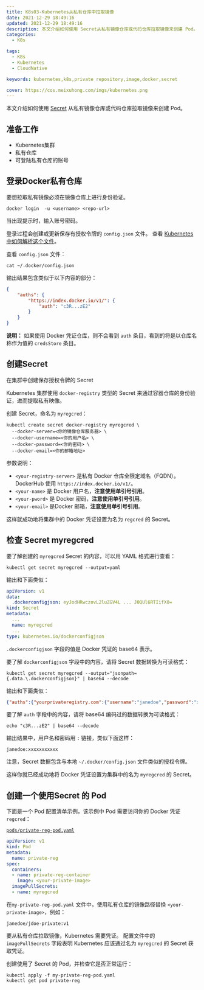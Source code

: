 ```yaml
---
title: K8s03-Kubernetes从私有仓库中拉取镜像
date: 2021-12-29 18:49:16
updated: 2021-12-29 18:49:16
description: 本文介绍如何使用 Secret从私有镜像仓库或代码仓库拉取镜像来创建 Pod。
categories: 
  - K8s

tags: 
  - K8s
  - Kubernetes
  - CloudNative

keywords: kubernetes,k8s,private repository,image,docker,secret

cover: https://cos.meixuhong.com/imgs/kubernetes.png
---
```



本文介绍如何使用 [Secret](https://kubernetes.io/zh/docs/concepts/configuration/secret/) 从私有镜像仓库或代码仓库拉取镜像来创建 Pod。

## 准备工作

- Kubernetes集群
- 私有仓库
- 可登陆私有仓库的账号

## 登录Docker私有仓库

要想拉取私有镜像必须在镜像仓库上进行身份验证。

```shell
docker login  -u <username> <repo-url>
```

当出现提示时，输入账号密码。

登录过程会创建或更新保存有授权令牌的 `config.json` 文件。 查看 [Kubernetes 中如何解析这个文件](https://kubernetes.io/zh/docs/concepts/containers/images#config-json)。

查看 `config.json` 文件：

```shell
cat ~/.docker/config.json
```

输出结果包含类似于以下内容的部分：

```json
{
    "auths": {
        "https://index.docker.io/v1/": {
            "auth": "c3R...zE2"
        }
    }
}
```

**说明：** 如果使用 Docker 凭证仓库，则不会看到 `auth` 条目，看到的将是以仓库名称作为值的 `credsStore` 条目。

## 创建Secret

在集群中创建保存授权令牌的 Secret

Kubernetes 集群使用 `docker-registry` 类型的 Secret 来通过容器仓库的身份验证，进而提取私有映像。

创建 Secret，命名为 `myregcred`：

```shell
kubectl create secret docker-registry myregcred \
  --docker-server=<你的镜像仓库服务器> \
  --docker-username=<你的用户名> \
  --docker-password=<你的密码> \
  --docker-email=<你的邮箱地址>
```

参数说明：

- `<your-registry-server>` 是私有 Docker 仓库全限定域名（FQDN）。 DockerHub 使用 `https://index.docker.io/v1/`。
- `<your-name>` 是 Docker 用户名，**注意使用单引号引用**。
- `<your-pword>` 是 Docker 密码，**注意使用单引号引用**。
- `<your-email>` 是Docker 邮箱，**注意使用单引号引用**。

这样就成功地将集群中的 Docker 凭证设置为名为 `regcred` 的 Secret。

## 检查 Secret myregcred

要了解创建的 `myregcred` Secret 的内容，可以用 YAML 格式进行查看：

```shell
kubectl get secret myregcred --output=yaml
```

输出和下面类似：

```yaml
apiVersion: v1
data:
  .dockerconfigjson: eyJodHRwczovL2luZGV4L ... J0QUl6RTIifX0=
kind: Secret
metadata:
  ...
  name: myregcred
  ...
type: kubernetes.io/dockerconfigjson
```

`.dockerconfigjson` 字段的值是 Docker 凭证的 base64 表示。

要了解 `dockerconfigjson` 字段中的内容，请将 Secret 数据转换为可读格式：

```shell
kubectl get secret myregcred --output="jsonpath={.data.\.dockerconfigjson}" | base64 --decode
```

输出和下面类似：

```json
{"auths":{"yourprivateregistry.com":{"username":"janedoe","password":"xxxxxxxxxxx","email":"jdoe@example.com","auth":"c3R...zE2"}}}
```

要了解 `auth` 字段中的内容，请将 base64 编码过的数据转换为可读格式：

```shell
echo "c3R...zE2" | base64 --decode
```

输出结果中，用户名和密码用 `:` 链接，类似下面这样：

```none
janedoe:xxxxxxxxxxx
```

注意，Secret 数据包含与本地 `~/.docker/config.json` 文件类似的授权令牌。

这样你就已经成功地将 Docker 凭证设置为集群中的名为 `myregcred` 的 Secret。

## 创建一个使用Secret 的 Pod

下面是一个 Pod 配置清单示例，该示例中 Pod 需要访问你的 Docker 凭证 `regcred`：

[`pods/private-reg-pod.yaml` ](https://raw.githubusercontent.com/kubernetes/website/main/content/zh/examples/pods/private-reg-pod.yaml)

```yaml
apiVersion: v1
kind: Pod
metadata:
  name: private-reg
spec:
  containers:
  - name: private-reg-container
    image: <your-private-image>
  imagePullSecrets:
  - name: myregcred
```

在`my-private-reg-pod.yaml` 文件中，使用私有仓库的镜像路径替换 `<your-private-image>`，例如：

```none
janedoe/jdoe-private:v1
```

要从私有仓库拉取镜像，Kubernetes 需要凭证。 配置文件中的 `imagePullSecrets` 字段表明 Kubernetes 应该通过名为 `myregcred` 的 Secret 获取凭证。

创建使用了 Secret 的 Pod，并检查它是否正常运行：

```shell
kubectl apply -f my-private-reg-pod.yaml
kubectl get pod private-reg
```